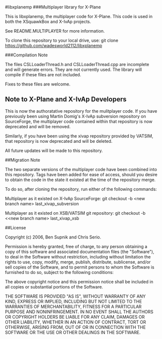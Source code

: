 #libxplanemp
###Multiplayer library for X-Plane

This is libxplanemp, the multiplayer code for X-Plane.  This code is
used in both the XSquawkBox and X-IvAp projects.

See README.MULTIPLAYER for more information.

To clone this repository to your local drive, use:
git clone https://github.com/wadesworld2112/libxplanemp

###Compilation Note

The files CSLLoaderThread.h and CSLLoaderThread.cpp are incomplete and will generate
errors.  They are not currently used.  The library will compile if these 
files are not included.  

Fixes to these files are welcome.

## Note to X-Plane and X-IvAp Developers

This is now the authoratative repository for the mulitplayer code.  If you 
have previously been using Martin Domig's X-IvAp subversion repository on SourceForge,
the multiplayer code contained within that repository is now deprecated and will 
be removed.

Similarly, if you have been using the xivap repository provided by VATSIM, that
repository is now deprecated and will be deleted.

All future updates will be made to this repository.

##Migration Note

The two separate versions of the multiplayer code have been combined into this
repository.  Tags have been added for ease of access, should you
desire to obtain the code in the state it existed at the time of the 
repository merge.

To do so, after cloning the repository, run either of the following commands:

Multiplayer as it existed on X-IvAp SourceForge:
git checkout -b &lt;new branch name&gt; last_xivap_subversion

Multiplayer as it existed on XSB/VATSIM git repository:
git checkout -b &lt;<new branch name&gt; last_xivap_xsb

##License

Copyright (c) 2006, Ben Supnik and Chris Serio.

Permission is hereby granted, free of charge, to any person obtaining a
copy of this software and associated documentation files (the "Software"),
to deal in the Software without restriction, including without limitation
the rights to use, copy, modify, merge, publish, distribute, sublicense,
and/or sell copies of the Software, and to permit persons to whom the
Software is furnished to do so, subject to the following conditions:

The above copyright notice and this permission notice shall be included in
all copies or substantial portions of the Software.

THE SOFTWARE IS PROVIDED "AS IS", WITHOUT WARRANTY OF ANY KIND, EXPRESS OR
IMPLIED, INCLUDING BUT NOT LIMITED TO THE WARRANTIES OF MERCHANTABILITY,
FITNESS FOR A PARTICULAR PURPOSE AND NONINFRINGEMENT. IN NO EVENT SHALL THE
AUTHORS OR COPYRIGHT HOLDERS BE LIABLE FOR ANY CLAIM, DAMAGES OR OTHER
LIABILITY, WHETHER IN AN ACTION OF CONTRACT, TORT OR OTHERWISE, ARISING FROM,
OUT OF OR IN CONNECTION WITH THE SOFTWARE OR THE USE OR OTHER DEALINGS IN
THE SOFTWARE.
